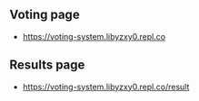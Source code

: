 ## Voting page
* https://voting-system.libyzxy0.repl.co

## Results page
* https://voting-system.libyzxy0.repl.co/result

